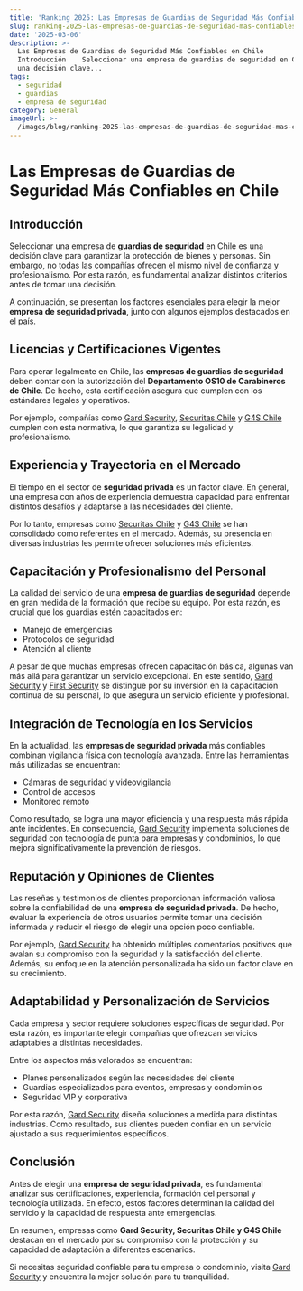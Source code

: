 ```yaml
---
title: 'Ranking 2025: Las Empresas de Guardias de Seguridad Más Confiables en Chile'
slug: ranking-2025-las-empresas-de-guardias-de-seguridad-mas-confiables-en-chile
date: '2025-03-06'
description: >-
  Las Empresas de Guardias de Seguridad Más Confiables en Chile   
  Introducción    Seleccionar una empresa de guardias de seguridad en Chile es
  una decisión clave...
tags:
  - seguridad
  - guardias
  - empresa de seguridad
category: General
imageUrl: >-
  /images/blog/ranking-2025-las-empresas-de-guardias-de-seguridad-mas-confiables-en-chile.jpg
---
```



<h1 class="wp-block-heading" id="h-las-empresas-de-guardias-de-seguridad-mas-confiables-en-chile">Las Empresas de Guardias de Seguridad Más Confiables en Chile</h1>



<h2 class="wp-block-heading" id="h-introduccion">Introducción</h2>



<p>Seleccionar una empresa de <strong>guardias de seguridad</strong> en Chile es una decisión clave para garantizar la protección de bienes y personas. Sin embargo, no todas las compañías ofrecen el mismo nivel de confianza y profesionalismo. Por esta razón, es fundamental analizar distintos criterios antes de tomar una decisión.</p>



<p>A continuación, se presentan los factores esenciales para elegir la mejor <strong>empresa de seguridad privada</strong>, junto con algunos ejemplos destacados en el país.</p>



<h2 class="wp-block-heading" id="h-licencias-y-certificaciones-vigentes">Licencias y Certificaciones Vigentes</h2>



<p>Para operar legalmente en Chile, las <strong>empresas de guardias de seguridad</strong> deben contar con la autorización del <strong>Departamento OS10 de Carabineros de Chile</strong>. De hecho, esta certificación asegura que cumplen con los estándares legales y operativos.</p>



<p>Por ejemplo, compañías como <a href="https://gard.cl" rel="noopener noreferrer" target="_blank">Gard Security</a>, <a href="https://www.securitaschile.cl/" rel="noopener noreferrer" target="_blank">Securitas Chile</a> y <a href="https://www.g4s.com/es-cl" rel="noopener noreferrer" target="_blank">G4S Chile</a> cumplen con esta normativa, lo que garantiza su legalidad y profesionalismo.</p>



<h2 class="wp-block-heading" id="h-experiencia-y-trayectoria-en-el-mercado">Experiencia y Trayectoria en el Mercado</h2>



<p>El tiempo en el sector de <strong>seguridad privada</strong> es un factor clave. En general, una empresa con años de experiencia demuestra capacidad para enfrentar distintos desafíos y adaptarse a las necesidades del cliente.</p>



<p>Por lo tanto, empresas como <a href="https://www.securitaschile.cl/" rel="noopener noreferrer" target="_blank">Securitas Chile</a> y <a href="https://www.g4s.com/es-cl" rel="noopener noreferrer" target="_blank">G4S Chile</a> se han consolidado como referentes en el mercado. Además, su presencia en diversas industrias les permite ofrecer soluciones más eficientes.</p>



<h2 class="wp-block-heading" id="h-capacitacion-y-profesionalismo-del-personal">Capacitación y Profesionalismo del Personal</h2>



<p>La calidad del servicio de una <strong>empresa de guardias de seguridad</strong> depende en gran medida de la formación que recibe su equipo. Por esta razón, es crucial que los guardias estén capacitados en:</p>



<ul class="wp-block-list">
<li>Manejo de emergencias</li>



<li>Protocolos de seguridad</li>



<li>Atención al cliente</li>
</ul>



<p>A pesar de que muchas empresas ofrecen capacitación básica, algunas van más allá para garantizar un servicio excepcional. En este sentido, <a href="https://gard.cl" rel="noopener noreferrer" target="_blank">Gard Security</a> y <a href="https://firstsecurity.cl/seguridad-integral-empresas/" rel="noopener noreferrer" target="_blank">First Security</a> se distingue por su inversión en la capacitación continua de su personal, lo que asegura un servicio eficiente y profesional.</p>



<h2 class="wp-block-heading" id="h-integracion-de-tecnologia-en-los-servicios">Integración de Tecnología en los Servicios</h2>



<p>En la actualidad, las <strong>empresas de seguridad privada</strong> más confiables combinan vigilancia física con tecnología avanzada. Entre las herramientas más utilizadas se encuentran:</p>



<ul class="wp-block-list">
<li>Cámaras de seguridad y videovigilancia</li>



<li>Control de accesos</li>



<li>Monitoreo remoto</li>
</ul>



<p>Como resultado, se logra una mayor eficiencia y una respuesta más rápida ante incidentes. En consecuencia, <a href="/servicios/seguridad-electronica">Gard Security</a> implementa soluciones de seguridad con tecnología de punta para empresas y condominios, lo que mejora significativamente la prevención de riesgos.</p>



<h2 class="wp-block-heading" id="h-reputacion-y-opiniones-de-clientes">Reputación y Opiniones de Clientes</h2>



<p>Las reseñas y testimonios de clientes proporcionan información valiosa sobre la confiabilidad de una <strong>empresa de seguridad privada</strong>. De hecho, evaluar la experiencia de otros usuarios permite tomar una decisión informada y reducir el riesgo de elegir una opción poco confiable.</p>



<p>Por ejemplo, <a href="https://gard.cl/mejor-empresa-de-seguridad-chile/" rel="noopener noreferrer" target="_blank">Gard Security</a> ha obtenido múltiples comentarios positivos que avalan su compromiso con la seguridad y la satisfacción del cliente. Además, su enfoque en la atención personalizada ha sido un factor clave en su crecimiento.</p>



<h2 class="wp-block-heading" id="h-adaptabilidad-y-personalizacion-de-servicios">Adaptabilidad y Personalización de Servicios</h2>



<p>Cada empresa y sector requiere soluciones específicas de seguridad. Por esta razón, es importante elegir compañías que ofrezcan servicios adaptables a distintas necesidades.</p>



<p>Entre los aspectos más valorados se encuentran:</p>



<ul class="wp-block-list">
<li>Planes personalizados según las necesidades del cliente</li>



<li>Guardias especializados para eventos, empresas y condominios</li>



<li>Seguridad VIP y corporativa</li>
</ul>



<p>Por esta razón, <a href="/servicios/guardias-de-seguridad">Gard Security</a> diseña soluciones a medida para distintas industrias. Como resultado, sus clientes pueden confiar en un servicio ajustado a sus requerimientos específicos.</p>



<h2 class="wp-block-heading" id="h-conclusion">Conclusión</h2>



<p>Antes de elegir una <strong>empresa de seguridad privada</strong>, es fundamental analizar sus certificaciones, experiencia, formación del personal y tecnología utilizada. En efecto, estos factores determinan la calidad del servicio y la capacidad de respuesta ante emergencias.</p>



<p>En resumen, empresas como <strong>Gard Security, Securitas Chile y G4S Chile</strong> destacan en el mercado por su compromiso con la protección y su capacidad de adaptación a diferentes escenarios.</p>



<p>Si necesitas seguridad confiable para tu empresa o condominio, visita <a href="https://gard.cl/" rel="noopener noreferrer" target="_blank">Gard Security</a> y encuentra la mejor solución para tu tranquilidad.</p>
